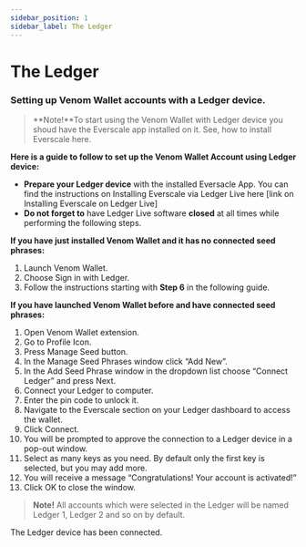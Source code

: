 ```yaml
---
sidebar_position: 1
sidebar_label: The Ledger
---
```


# The Ledger
### Setting up Venom Wallet accounts with a Ledger device.

> **Note!**To start using the Venom Wallet with Ledger device you shoud have the Everscale app installed on it. See, how to install Everscale
> here.


**Here is a guide to follow to set up the Venom Wallet Account using Ledger device:**
 - **Prepare your Ledger device** with the installed Eversacle App. You can find the instructions on Installing Everscale via Ledger Live here [link on Installing Everscale on Ledger Live]
 -  **Do not forget to** have Ledger Live software **closed** at all times while performing the following steps.

**If you have just installed Venom Wallet and it has no connected seed phrases:**
1. Launch Venom Wallet.
2. Choose Sign in with Ledger.
3. Follow the instructions starting with **Step 6** in the following guide.

**If you have launched Venom Wallet before and have connected seed phrases:**

1.  Open Venom Wallet extension.
2.  Go to Profile Icon.
3.  Press Manage Seed button.
4.  In the Manage Seed Phrases window click “Add New”.
5.  In the Add Seed Phrase window in the dropdown list choose “Connect Ledger” and press Next.
6. Connect your Ledger to computer.
7.  Enter the pin code to unlock it.
8.  Navigate to the Everscale section on your Ledger dashboard to access the wallet.
9.  Click Connect.
10.  You will be prompted to approve the connection to a Ledger device in a pop-out window.
11.  Select as many keys as you need. By default only the first key is selected, but you may add more.
12.  You will receive a message “Congratulations! Your account is activated!”
13.  Click OK to close the window.

>  **Note!** All accounts which were selected in the Ledger will be
> named Ledger 1, Ledger 2 and so on by default.

The Ledger device has been connected.
